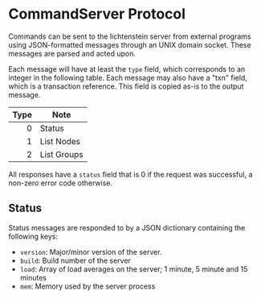 # CommandServer Protocol
Commands can be sent to the lichtenstein server from external programs using JSON-formatted messages through an UNIX domain socket. These messages are parsed and acted upon.

Each message will have at least the `type` field, which corresponds to an integer in the following table. Each message may also have a "txn" field, which is a transaction reference. This field is copied as-is to the output message.

| Type | Note
| ---: | ----
| 0    | Status
| 1    | List Nodes
| 2    | List Groups

All responses have a `status` field that is 0 if the request was successful, a non-zero error code otherwise.

## Status
Status messages are responded to by a JSON dictionary containing the following keys:

- `version`: Major/minor version of the server.
- `build`: Build number of the server
- `load`: Array of load averages on the server; 1 minute, 5 minute and 15 minutes
- `mem`: Memory used by the server process

